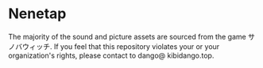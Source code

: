 # Nenetap
The majority of the sound and picture assets are sourced from the game サノバウィッチ.
If you feel that this repository violates your or your organization's rights, please contact to dango@ kibidango.top.
